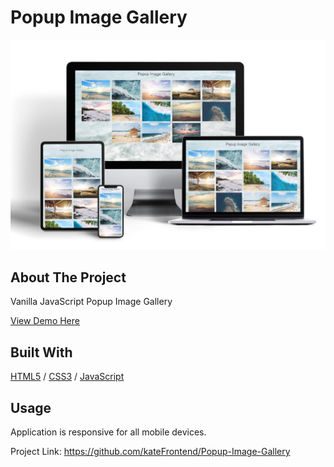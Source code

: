 <div>
  <h1>Popup Image Gallery</h1> 
  <img src="20!!!.jpg" alt="" width="auto">
</div>

<!-- ABOUT THE PROJECT -->
## About The Project
<p>Vanilla JavaScript Popup Image Gallery</p>
<p></p>

  <p>
    <a href="https://popup-gallery.glitch.me">View Demo Here</a>
  </p>

## Built With

[HTML5](https://www.w3schools.com/html/) / [CSS3](https://www.w3schools.com/css/) / [JavaScript](https://www.w3schools.com/js/)
 
<!-- USAGE EXAMPLES -->
## Usage

<p></p>
<p></p>
<p></p>
<p></p>
<p>Application is responsive for all mobile devices.</p>


Project Link: https://github.com/kateFrontend/Popup-Image-Gallery

